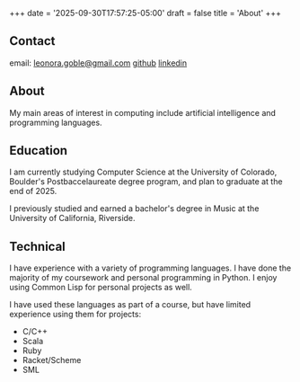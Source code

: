 +++
date = '2025-09-30T17:57:25-05:00'
draft = false
title = 'About'
+++

## Contact
email: leonora.goble@gmail.com
[github](https://github.com/leonorae)
[linkedin](https://www.linkedin.com/in/leonora-goble-109b8a324/)

## About
My main areas of interest in computing include artificial intelligence and programming languages.

## Education
I am currently studying Computer Science at the University of Colorado, Boulder's Postbaccelaureate degree program, and plan to graduate at the end of 2025.

I previously studied and earned a bachelor's degree in Music at the University of California, Riverside.

## Technical
I have experience with a variety of programming languages. I have done the majority of my coursework and personal programming in Python. I enjoy using Common Lisp for personal projects as well.

I have used these languages as part of a course, but have limited experience using them for projects:
- C/C++
- Scala
- Ruby
- Racket/Scheme
- SML
